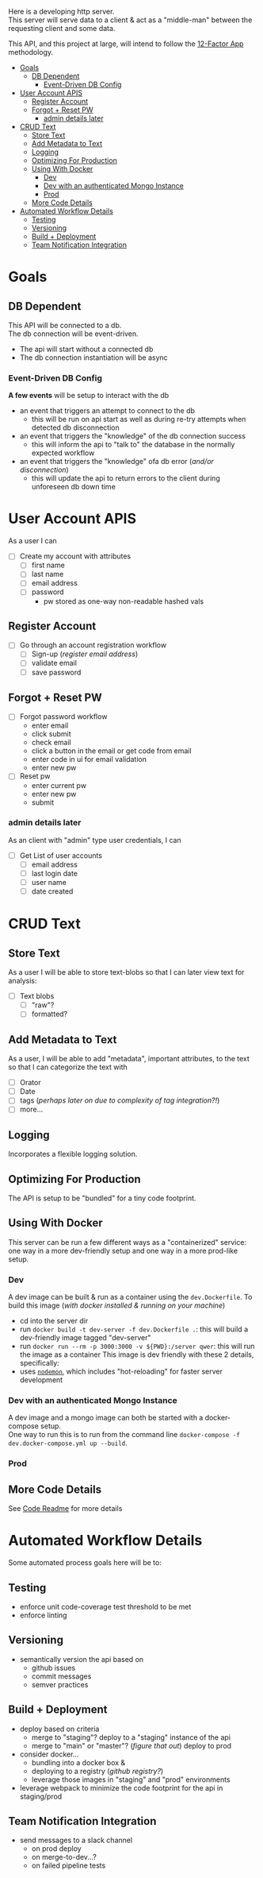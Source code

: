 Here is a developing http server.  
This server will serve data to a client & act as a "middle-man" between the requesting client and some data.    

This API, and this project at large, will intend to follow the [12-Factor App](https://12factor.net/) methodology.

- [Goals](#goals)
  - [DB Dependent](#db-dependent)
    - [Event-Driven DB Config](#event-driven-db-config)
- [User Account APIS](#user-account-apis)
  - [Register Account](#register-account)
  - [Forgot + Reset PW](#forgot--reset-pw)
    - [admin details later](#admin-details-later)
- [CRUD Text](#crud-text)
  - [Store Text](#store-text)
  - [Add Metadata to Text](#add-metadata-to-text)
  - [Logging](#logging)
  - [Optimizing For Production](#optimizing-for-production)
  - [Using With Docker](#using-with-docker)
    - [Dev](#dev)
    - [Dev with an authenticated Mongo Instance](#dev-with-an-authenticated-mongo-instance)
    - [Prod](#prod)
  - [More Code Details](#more-code-details)
- [Automated Workflow Details](#automated-workflow-details)
  - [Testing](#testing)
  - [Versioning](#versioning)
  - [Build + Deployment](#build--deployment)
  - [Team Notification Integration](#team-notification-integration)
# Goals

## DB Dependent
This API will be connected to a db.  
The db connection will be event-driven.
- The api will start without a connected db
- The db connection instantiation will be async
### Event-Driven DB Config
**A few events** will be setup to interact with the db
- an event that triggers an attempt to connect to the db
  - this will be run on api start as well as during re-try attempts when detected db disconnection
- an event that triggers the "knowledge" of the db connection success
  - this will inform the api to "talk to" the database in the normally expected workflow
- an event that triggers the "knowledge" ofa db error (_and/or disconnection_)
  - this will update the api to return errors to the client during unforeseen db down time

# User Account APIS
As a user I can 
- [ ] Create my account with attributes
  - [ ] first name
  - [ ] last name
  - [ ] email address
  - [ ] password
    - pw stored as one-way non-readable hashed vals

## Register Account
- [ ] Go through an account registration workflow
  - [ ] Sign-up (_register email address_)
  - [ ] validate email
  - [ ] save password

## Forgot + Reset PW
- [ ] Forgot password workflow
  - enter email 
  - click submit 
  - check email
  - click a button in the email or get code from email
  - enter code in ui for email validation
  - enter new pw
- [ ] Reset pw
  - enter current pw
  - enter new pw
  - submit
### admin details later
As an client with "admin" type user credentials, I can
- [ ] Get List of user accounts
  - [ ] email address
  - [ ] last login date
  - [ ] user name
  - [ ] date created

# CRUD Text

## Store Text
As a user I will be able to store text-blobs so that I can later view text for analysis:
- [ ] Text blobs
  - [ ] "raw"?
  - [ ] formatted?

## Add Metadata to Text
As a user, I will be able to add "metadata", important attributes, to the text so that I can categorize the text with 
- [ ] Orator
- [ ] Date
- [ ] tags (_perhaps later on due to complexity of tag integration?!_)
- [ ] more...

## Logging
Incorporates a flexible logging solution.  

## Optimizing For Production
The API is setup to be "bundled" for a tiny code footprint.

## Using With Docker
This server can be run a few different ways as a "containerized" service: one way in a more dev-friendly setup and one way in a more prod-like setup. 

### Dev
A dev image can be built & run as a container using the `dev.Dockerfile`. To build this image (_with docker installed & running on your machine_)
- cd into the server dir
- run `docker build -t dev-server -f dev.Dockerfile .`: this will build a dev-friendly image tagged "dev-server"
- run `docker run --rm -p 3000:3000 -v ${PWD}:/server qwer`: this will run the image as a container
This image is dev friendly with these 2 details, specifically:  
- uses [`nodemon`](https://www.npmjs.com/package/nodemon), which includes "hot-reloading" for faster server development

### Dev with an authenticated Mongo Instance
A dev image and a mongo image can both be started with a docker-compose setup.  
One way to run this is to run from the command line `docker-compose -f dev.docker-compose.yml up --build`.  

### Prod

## More Code Details
See [Code Readme](CODE.md) for more details

# Automated Workflow Details
Some automated process goals here will be to:
## Testing
- enforce unit code-coverage test threshold to be met
- enforce linting

## Versioning
- semantically version the api based on
  - github issues
  - commit messages
  - semver practices

## Build + Deployment
- deploy based on criteria
  - merge to "staging"? deploy to a "staging" instance of the api
  - merge to "main" or "master"? (_figure that out_) deploy to prod
- consider docker...
  - bundling into a docker box & 
  - deploying to a registry (_github registry?_)
  - leverage those images in "staging" and "prod" environments
- leverage webpack to minimize the code footprint for the api in staging/prod

## Team Notification Integration
- send messages to a slack channel
  - on prod deploy
  - on merge-to-dev...?
  - on failed pipeline tests